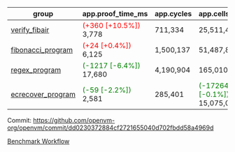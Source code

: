 | group | app.proof_time_ms | app.cycles | app.cells_used | leaf.proof_time_ms | leaf.cycles | leaf.cells_used |
| -- | -- | -- | -- | -- | -- | -- |
| [verify_fibair](https://github.com/openvm-org/openvm/blob/benchmark-results/benchmarks-pr/1224/verify_fibair-dd0230372884cf2721655040d702fbdd58a4969d.md) |<span style='color: red'>(+360 [+10.5%])</span> 3,778 |  711,334 |  25,511,445 |- | - | - |
| [fibonacci_program](https://github.com/openvm-org/openvm/blob/benchmark-results/benchmarks-pr/1224/fibonacci-dd0230372884cf2721655040d702fbdd58a4969d.md) |<span style='color: red'>(+24 [+0.4%])</span> 6,125 |  1,500,137 |  51,487,838 |- | - | - |
| [regex_program](https://github.com/openvm-org/openvm/blob/benchmark-results/benchmarks-pr/1224/regex-dd0230372884cf2721655040d702fbdd58a4969d.md) |<span style='color: green'>(-1217 [-6.4%])</span> 17,680 |  4,190,904 |  165,010,909 |- | - | - |
| [ecrecover_program](https://github.com/openvm-org/openvm/blob/benchmark-results/benchmarks-pr/1224/ecrecover-dd0230372884cf2721655040d702fbdd58a4969d.md) |<span style='color: green'>(-59 [-2.2%])</span> 2,581 |  285,401 | <span style='color: green'>(-17264 [-0.1%])</span> 15,075,033 |- | - | - |


Commit: https://github.com/openvm-org/openvm/commit/dd0230372884cf2721655040d702fbdd58a4969d

[Benchmark Workflow](https://github.com/openvm-org/openvm/actions/runs/12833380252)
